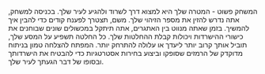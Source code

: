 המשחק פשוט - המטרה שלך היא למצוא דרך לשרוד ולהגיע לעיר שלך. בכניסה למשחק, אתה נדרש להזין את מספר הזיהוי שלך. משם, תצטרך לפענח קודים כדי להבין איך להמשיך. בזמן שאתה מנווט בין האתגרים, אתה תיתקל במכשולים שונים שבוחנים את כישורי ההישרדות ויכולות קבלת ההחלטות שלך. כל החלטה תשפיע על המסע שלך, תוביל אותך קרוב יותר ליעדך או עלולה להתרחק יותר. המפתח להצלחה טמון בניתוח מדוקדק של הרמזים שסופקו וביצוע בחירות אסטרטגיות כדי להבטיח את הישרדותך ובסופו של דבר הגעתך לעיר שלך.
